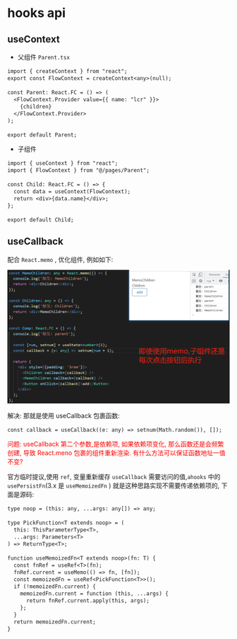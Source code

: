 # hooks api

## useContext

- 父组件 `Parent.tsx`

```tsx
import { createContext } from "react";
export const FlowContext = createContext<any>(null);

const Parent: React.FC = () => (
  <FlowContext.Provider value={{ name: "lcr" }}>
    {children}
  </FlowContext.Provider>
);

export default Parent;
```

- 子组件

```tsx
import { useContext } from "react";
import { FlowContext } from "@/pages/Parent";

const Child: React.FC = () => {
  const data = useContext(FlowContext);
  return <div>{data.name}</div>;
};

export default Child;
```

## useCallback

配合 `React.memo` , 优化组件, 例如如下:

<img src="./imgs/2.png" />

解决: 那就是使用 useCallback 包裹函数:

```tsx
const callback = useCallback((e: any) => setnum(Math.random()), []);
```

<font color="red">问题: useCallback 第二个参数,是依赖项, 如果依赖项变化, 那么函数还是会频繁创建, 导致 React.meno 包裹的组件重新渲染. 有什么方法可以保证函数地址一值不变?</font>

官方临时提议,使用 `ref`, 变量重新缓存 `useCallback` 需要访问的值,`ahooks` 中的 `usePersistFn`(3.x 是 `useMemoizedFn` ) 就是这种思路实现不需要传递依赖项的, 下面是源码:

```tsx
type noop = (this: any, ...args: any[]) => any;

type PickFunction<T extends noop> = (
  this: ThisParameterType<T>,
  ...args: Parameters<T>
) => ReturnType<T>;

function useMemoizedFn<T extends noop>(fn: T) {
  const fnRef = useRef<T>(fn);
  fnRef.current = useMemo(() => fn, [fn]);
  const memoizedFn = useRef<PickFunction<T>>();
  if (!memoizedFn.current) {
    memoizedFn.current = function (this, ...args) {
      return fnRef.current.apply(this, args);
    };
  }
  return memoizedFn.current;
}
```
